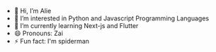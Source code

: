 - 👋 Hi, I’m Alie
- 👀 I’m interested in Python and Javascript Programming Languages
- 🌱 I’m currently learning Next-js and Flutter
- 😄 Pronouns: Zai
- ⚡ Fun fact: I'm spiderman
